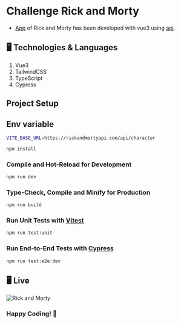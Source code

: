 # Challenge Rick and Morty

-  [App](https://google.com) of Rick and Morty has been developed with vue3 using [api](https://rickandmortyapi.com/api/character).


## 🖥 Technologies & Languages

1. Vue3
2. TailwindCSS
3. TypeScript
4. Cypress

## Project Setup

## Env variable

```sh
VITE_BASE_URL=https://rickandmortyapi.com/api/character
```

```sh
npm install
```

### Compile and Hot-Reload for Development

```sh
npm run dev
```

### Type-Check, Compile and Minify for Production

```sh
npm run build
```

### Run Unit Tests with [Vitest](https://vitest.dev/)

```sh
npm run test:unit
```

### Run End-to-End Tests with [Cypress](https://www.cypress.io/)

```sh
npm run test:e2e:dev
```

## 🖥  Live
![Rick and Morty](https://retorickandmorty.netlify.app/)

### Happy Coding! 🚀